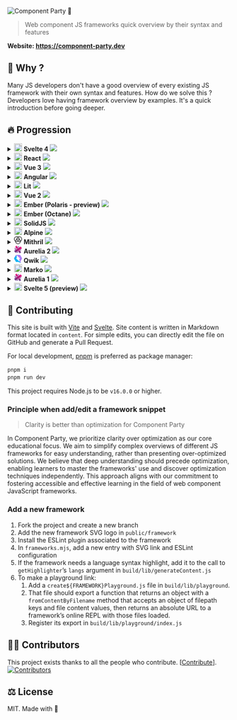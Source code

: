 ![Component Party 🎉](.github/banner.webp)

> Web component JS frameworks quick overview by their syntax and features

**Website: <https://component-party.dev>**

## 🤔 Why ?

Many JS developers don't have a good overview of every existing JS framework with their own syntax and features.
How do we solve this ? Developers love having framework overview by examples. It's a quick introduction before going deeper.

## 🔥 Progression

<!-- progression start -->
<details>
        <summary>
            <img width="18" height="18" src="public/framework/svelte.svg" />
            <b>Svelte 4</b>
            <img src="https://us-central1-progress-markdown.cloudfunctions.net/progress/100" /></summary>

- [x] Reactivity
  - [x] Declare state
  - [x] Update state
  - [x] Computed state
- [x] Templating
  - [x] Minimal template
  - [x] Styling
  - [x] Loop
  - [x] Event click
  - [x] Dom ref
  - [x] Conditional
- [x] Lifecycle
  - [x] On mount
  - [x] On unmount
- [x] Component composition
  - [x] Props
  - [x] Emit to parent
  - [x] Slot
  - [x] Slot fallback
  - [x] Context
- [x] Form input
  - [x] Input text
  - [x] Checkbox
  - [x] Radio
  - [x] Select
- [x] Webapp features
  - [x] Render app
  - [x] Fetch data
  - [x] Router link
  - [x] Routing

</details><details>
        <summary>
            <img width="18" height="18" src="public/framework/react.svg" />
            <b>React</b>
            <img src="https://us-central1-progress-markdown.cloudfunctions.net/progress/100" /></summary>

- [x] Reactivity
  - [x] Declare state
  - [x] Update state
  - [x] Computed state
- [x] Templating
  - [x] Minimal template
  - [x] Styling
  - [x] Loop
  - [x] Event click
  - [x] Dom ref
  - [x] Conditional
- [x] Lifecycle
  - [x] On mount
  - [x] On unmount
- [x] Component composition
  - [x] Props
  - [x] Emit to parent
  - [x] Slot
  - [x] Slot fallback
  - [x] Context
- [x] Form input
  - [x] Input text
  - [x] Checkbox
  - [x] Radio
  - [x] Select
- [x] Webapp features
  - [x] Render app
  - [x] Fetch data
  - [x] Router link
  - [x] Routing

</details><details>
        <summary>
            <img width="18" height="18" src="public/framework/vue.svg" />
            <b>Vue 3</b>
            <img src="https://us-central1-progress-markdown.cloudfunctions.net/progress/100" /></summary>

- [x] Reactivity
  - [x] Declare state
  - [x] Update state
  - [x] Computed state
- [x] Templating
  - [x] Minimal template
  - [x] Styling
  - [x] Loop
  - [x] Event click
  - [x] Dom ref
  - [x] Conditional
- [x] Lifecycle
  - [x] On mount
  - [x] On unmount
- [x] Component composition
  - [x] Props
  - [x] Emit to parent
  - [x] Slot
  - [x] Slot fallback
  - [x] Context
- [x] Form input
  - [x] Input text
  - [x] Checkbox
  - [x] Radio
  - [x] Select
- [x] Webapp features
  - [x] Render app
  - [x] Fetch data
  - [x] Router link
  - [x] Routing

</details><details>
        <summary>
            <img width="18" height="18" src="public/framework/angular.svg" />
            <b>Angular</b>
            <img src="https://us-central1-progress-markdown.cloudfunctions.net/progress/96" /></summary>

- [x] Reactivity
  - [x] Declare state
  - [x] Update state
  - [x] Computed state
- [x] Templating
  - [x] Minimal template
  - [x] Styling
  - [x] Loop
  - [x] Event click
  - [x] Dom ref
  - [x] Conditional
- [x] Lifecycle
  - [x] On mount
  - [x] On unmount
- [ ] Component composition
  - [x] Props
  - [x] Emit to parent
  - [x] Slot
  - [x] Slot fallback
  - [ ] Context
- [x] Form input
  - [x] Input text
  - [x] Checkbox
  - [x] Radio
  - [x] Select
- [x] Webapp features
  - [x] Render app
  - [x] Fetch data
  - [x] Router link
  - [x] Routing

</details><details>
        <summary>
            <img width="18" height="18" src="public/framework/lit.svg" />
            <b>Lit</b>
            <img src="https://us-central1-progress-markdown.cloudfunctions.net/progress/100" /></summary>

- [x] Reactivity
  - [x] Declare state
  - [x] Update state
  - [x] Computed state
- [x] Templating
  - [x] Minimal template
  - [x] Styling
  - [x] Loop
  - [x] Event click
  - [x] Dom ref
  - [x] Conditional
- [x] Lifecycle
  - [x] On mount
  - [x] On unmount
- [x] Component composition
  - [x] Props
  - [x] Emit to parent
  - [x] Slot
  - [x] Slot fallback
  - [x] Context
- [x] Form input
  - [x] Input text
  - [x] Checkbox
  - [x] Radio
  - [x] Select
- [x] Webapp features
  - [x] Render app
  - [x] Fetch data
  - [x] Router link
  - [x] Routing

</details><details>
        <summary>
            <img width="18" height="18" src="public/framework/vue.svg" />
            <b>Vue 2</b>
            <img src="https://us-central1-progress-markdown.cloudfunctions.net/progress/100" /></summary>

- [x] Reactivity
  - [x] Declare state
  - [x] Update state
  - [x] Computed state
- [x] Templating
  - [x] Minimal template
  - [x] Styling
  - [x] Loop
  - [x] Event click
  - [x] Dom ref
  - [x] Conditional
- [x] Lifecycle
  - [x] On mount
  - [x] On unmount
- [x] Component composition
  - [x] Props
  - [x] Emit to parent
  - [x] Slot
  - [x] Slot fallback
  - [x] Context
- [x] Form input
  - [x] Input text
  - [x] Checkbox
  - [x] Radio
  - [x] Select
- [x] Webapp features
  - [x] Render app
  - [x] Fetch data
  - [x] Router link
  - [x] Routing

</details><details>
        <summary>
            <img width="18" height="18" src="public/framework/ember.svg" />
            <b>Ember (Polaris - preview)</b>
            <img src="https://us-central1-progress-markdown.cloudfunctions.net/progress/84" /></summary>

- [x] Reactivity
  - [x] Declare state
  - [x] Update state
  - [x] Computed state
- [x] Templating
  - [x] Minimal template
  - [x] Styling
  - [x] Loop
  - [x] Event click
  - [x] Dom ref
  - [x] Conditional
- [x] Lifecycle
  - [x] On mount
  - [x] On unmount
- [x] Component composition
  - [x] Props
  - [x] Emit to parent
  - [x] Slot
  - [x] Slot fallback
  - [x] Context
- [x] Form input
  - [x] Input text
  - [x] Checkbox
  - [x] Radio
  - [x] Select
- [ ] Webapp features
  - [ ] Render app
  - [ ] Fetch data
  - [ ] Router link
  - [ ] Routing

</details><details>
        <summary>
            <img width="18" height="18" src="public/framework/ember.svg" />
            <b>Ember (Octane)</b>
            <img src="https://us-central1-progress-markdown.cloudfunctions.net/progress/96" /></summary>

- [x] Reactivity
  - [x] Declare state
  - [x] Update state
  - [x] Computed state
- [x] Templating
  - [x] Minimal template
  - [x] Styling
  - [x] Loop
  - [x] Event click
  - [x] Dom ref
  - [x] Conditional
- [x] Lifecycle
  - [x] On mount
  - [x] On unmount
- [x] Component composition
  - [x] Props
  - [x] Emit to parent
  - [x] Slot
  - [x] Slot fallback
  - [x] Context
- [x] Form input
  - [x] Input text
  - [x] Checkbox
  - [x] Radio
  - [x] Select
- [ ] Webapp features
  - [ ] Render app
  - [x] Fetch data
  - [x] Router link
  - [x] Routing

</details><details>
        <summary>
            <img width="18" height="18" src="public/framework/solid.svg" />
            <b>SolidJS</b>
            <img src="https://us-central1-progress-markdown.cloudfunctions.net/progress/96" /></summary>

- [x] Reactivity
  - [x] Declare state
  - [x] Update state
  - [x] Computed state
- [x] Templating
  - [x] Minimal template
  - [x] Styling
  - [x] Loop
  - [x] Event click
  - [x] Dom ref
  - [x] Conditional
- [x] Lifecycle
  - [x] On mount
  - [x] On unmount
- [ ] Component composition
  - [x] Props
  - [x] Emit to parent
  - [x] Slot
  - [x] Slot fallback
  - [ ] Context
- [x] Form input
  - [x] Input text
  - [x] Checkbox
  - [x] Radio
  - [x] Select
- [x] Webapp features
  - [x] Render app
  - [x] Fetch data
  - [x] Router link
  - [x] Routing

</details><details>
        <summary>
            <img width="18" height="18" src="public/framework/alpine.svg" />
            <b>Alpine</b>
            <img src="https://us-central1-progress-markdown.cloudfunctions.net/progress/96" /></summary>

- [x] Reactivity
  - [x] Declare state
  - [x] Update state
  - [x] Computed state
- [x] Templating
  - [x] Minimal template
  - [x] Styling
  - [x] Loop
  - [x] Event click
  - [x] Dom ref
  - [x] Conditional
- [x] Lifecycle
  - [x] On mount
  - [x] On unmount
- [ ] Component composition
  - [x] Props
  - [x] Emit to parent
  - [x] Slot
  - [x] Slot fallback
  - [ ] Context
- [x] Form input
  - [x] Input text
  - [x] Checkbox
  - [x] Radio
  - [x] Select
- [x] Webapp features
  - [x] Render app
  - [x] Fetch data
  - [x] Router link
  - [x] Routing

</details><details>
        <summary>
            <img width="18" height="18" src="public/framework/mithril.svg" />
            <b>Mithril</b>
            <img src="https://us-central1-progress-markdown.cloudfunctions.net/progress/100" /></summary>

- [x] Reactivity
  - [x] Declare state
  - [x] Update state
  - [x] Computed state
- [x] Templating
  - [x] Minimal template
  - [x] Styling
  - [x] Loop
  - [x] Event click
  - [x] Dom ref
  - [x] Conditional
- [x] Lifecycle
  - [x] On mount
  - [x] On unmount
- [x] Component composition
  - [x] Props
  - [x] Emit to parent
  - [x] Slot
  - [x] Slot fallback
  - [x] Context
- [x] Form input
  - [x] Input text
  - [x] Checkbox
  - [x] Radio
  - [x] Select
- [x] Webapp features
  - [x] Render app
  - [x] Fetch data
  - [x] Router link
  - [x] Routing

</details><details>
        <summary>
            <img width="18" height="18" src="public/framework/aurelia.svg" />
            <b>Aurelia 2</b>
            <img src="https://us-central1-progress-markdown.cloudfunctions.net/progress/100" /></summary>

- [x] Reactivity
  - [x] Declare state
  - [x] Update state
  - [x] Computed state
- [x] Templating
  - [x] Minimal template
  - [x] Styling
  - [x] Loop
  - [x] Event click
  - [x] Dom ref
  - [x] Conditional
- [x] Lifecycle
  - [x] On mount
  - [x] On unmount
- [x] Component composition
  - [x] Props
  - [x] Emit to parent
  - [x] Slot
  - [x] Slot fallback
  - [x] Context
- [x] Form input
  - [x] Input text
  - [x] Checkbox
  - [x] Radio
  - [x] Select
- [x] Webapp features
  - [x] Render app
  - [x] Fetch data
  - [x] Router link
  - [x] Routing

</details><details>
        <summary>
            <img width="18" height="18" src="public/framework/qwik.svg" />
            <b>Qwik</b>
            <img src="https://us-central1-progress-markdown.cloudfunctions.net/progress/100" /></summary>

- [x] Reactivity
  - [x] Declare state
  - [x] Update state
  - [x] Computed state
- [x] Templating
  - [x] Minimal template
  - [x] Styling
  - [x] Loop
  - [x] Event click
  - [x] Dom ref
  - [x] Conditional
- [x] Lifecycle
  - [x] On mount
  - [x] On unmount
- [x] Component composition
  - [x] Props
  - [x] Emit to parent
  - [x] Slot
  - [x] Slot fallback
  - [x] Context
- [x] Form input
  - [x] Input text
  - [x] Checkbox
  - [x] Radio
  - [x] Select
- [x] Webapp features
  - [x] Render app
  - [x] Fetch data
  - [x] Router link
  - [x] Routing

</details><details>
        <summary>
            <img width="18" height="18" src="public/framework/marko.svg" />
            <b>Marko</b>
            <img src="https://us-central1-progress-markdown.cloudfunctions.net/progress/100" /></summary>

- [x] Reactivity
  - [x] Declare state
  - [x] Update state
  - [x] Computed state
- [x] Templating
  - [x] Minimal template
  - [x] Styling
  - [x] Loop
  - [x] Event click
  - [x] Dom ref
  - [x] Conditional
- [x] Lifecycle
  - [x] On mount
  - [x] On unmount
- [x] Component composition
  - [x] Props
  - [x] Emit to parent
  - [x] Slot
  - [x] Slot fallback
  - [x] Context
- [x] Form input
  - [x] Input text
  - [x] Checkbox
  - [x] Radio
  - [x] Select
- [x] Webapp features
  - [x] Render app
  - [x] Fetch data
  - [x] Router link
  - [x] Routing

</details><details>
        <summary>
            <img width="18" height="18" src="public/framework/aurelia.svg" />
            <b>Aurelia 1</b>
            <img src="https://us-central1-progress-markdown.cloudfunctions.net/progress/92" /></summary>

- [x] Reactivity
  - [x] Declare state
  - [x] Update state
  - [x] Computed state
- [x] Templating
  - [x] Minimal template
  - [x] Styling
  - [x] Loop
  - [x] Event click
  - [x] Dom ref
  - [x] Conditional
- [x] Lifecycle
  - [x] On mount
  - [x] On unmount
- [ ] Component composition
  - [x] Props
  - [x] Emit to parent
  - [x] Slot
  - [x] Slot fallback
  - [ ] Context
- [x] Form input
  - [x] Input text
  - [x] Checkbox
  - [x] Radio
  - [x] Select
- [ ] Webapp features
  - [ ] Render app
  - [x] Fetch data
  - [x] Router link
  - [x] Routing

</details><details>
        <summary>
            <img width="18" height="18" src="public/framework/svelte.svg" />
            <b>Svelte 5 (preview)</b>
            <img src="https://us-central1-progress-markdown.cloudfunctions.net/progress/100" /></summary>

- [x] Reactivity
  - [x] Declare state
  - [x] Update state
  - [x] Computed state
- [x] Templating
  - [x] Minimal template
  - [x] Styling
  - [x] Loop
  - [x] Event click
  - [x] Dom ref
  - [x] Conditional
- [x] Lifecycle
  - [x] On mount
  - [x] On unmount
- [x] Component composition
  - [x] Props
  - [x] Emit to parent
  - [x] Slot
  - [x] Slot fallback
  - [x] Context
- [x] Form input
  - [x] Input text
  - [x] Checkbox
  - [x] Radio
  - [x] Select
- [x] Webapp features
  - [x] Render app
  - [x] Fetch data
  - [x] Router link
  - [x] Routing

</details>
<!-- progression end -->

## 🤝 Contributing

This site is built with [Vite](https://vitejs.dev) and [Svelte](https://svelte.dev). Site content is written in Markdown format located in `content`. For simple edits, you can directly edit the file on GitHub and generate a Pull Request.

For local development, [pnpm](https://pnpm.io/) is preferred as package manager:

```bash
pnpm i
pnpm run dev
```

This project requires Node.js to be `v16.0.0` or higher.

### Principle when add/edit a framework snippet

> Clarity is better than optimization for Component Party

In Component Party, we prioritize clarity over optimization as our core educational focus. We aim to simplify complex overviews of different JS frameworks for easy understanding, rather than presenting over-optimized solutions.
We believe that deep understanding should precede optimization, enabling learners to master the frameworks' use and discover optimization techniques independently. This approach aligns with our commitment to fostering accessible and effective learning in the field of web component JavaScript frameworks.

### Add a new framework

1.  Fork the project and create a new branch
2.  Add the new framework SVG logo in `public/framework`
3.  Install the ESLint plugin associated to the framework
4.  In `frameworks.mjs`, add a new entry with SVG link and ESLint configuration
5.  If the framework needs a language syntax highlight, add it to the call to `getHighlighter`’s `langs` argument in `build/lib/generateContent.js`
6.  To make a playground link:
    1. Add a `create${FRAMEWORK}Playground.js` file in `build/lib/playground`.
    2. That file should export a function that returns an object with a `fromContentByFilename` method that accepts an object of filepath keys and file content values, then returns an absolute URL to a framework’s online REPL with those files loaded.
    3. Register its export in `build/lib/playground/index.js`

## 🧑‍💻 Contributors

This project exists thanks to all the people who contribute. \[[Contribute](CONTRIBUTING.md)].
[![Contributors](https://opencollective.com/component-party/contributors.svg?width=890&button=false)](https://github.com/matschik/component-party/graphs/contributors)

## ⚖️ License

MIT. Made with 💖
